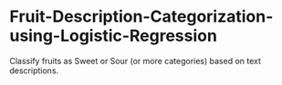 # Fruit-Description-Categorization-using-Logistic-Regression
Classify fruits as Sweet or Sour (or more categories) based on text descriptions.  
